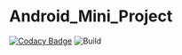 # Android_Mini_Project

[![Codacy Badge](https://api.codacy.com/project/badge/Grade/b78eca3e478d4401b4f089fd13473365)](https://app.codacy.com/gh/99002457/Android_Mini_Project?utm_source=github.com&utm_medium=referral&utm_content=99002457/Android_Mini_Project&utm_campaign=Badge_Grade) ![Build](https://github.com/99002457/Android_Mini_Project/workflows/Build/badge.svg)
